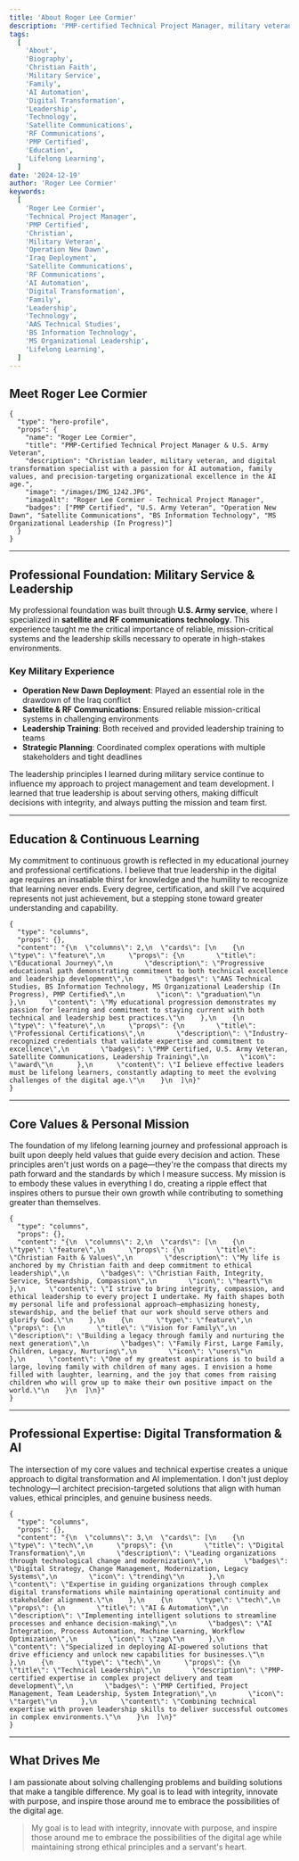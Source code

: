 ```yaml
---
title: 'About Roger Lee Cormier'
description: 'PMP-certified Technical Project Manager, military veteran, and Christian leader with AAS in Technical Studies, BS in Information Technology, and MS in Organizational Leadership (in progress). Specializing in precision-targeting digital transformation, AI automation, and satellite communications.'
tags:
  [
    'About',
    'Biography',
    'Christian Faith',
    'Military Service',
    'Family',
    'AI Automation',
    'Digital Transformation',
    'Leadership',
    'Technology',
    'Satellite Communications',
    'RF Communications',
    'PMP Certified',
    'Education',
    'Lifelong Learning',
  ]
date: '2024-12-19'
author: 'Roger Lee Cormier'
keywords:
  [
    'Roger Lee Cormier',
    'Technical Project Manager',
    'PMP Certified',
    'Christian',
    'Military Veteran',
    'Operation New Dawn',
    'Iraq Deployment',
    'Satellite Communications',
    'RF Communications',
    'AI Automation',
    'Digital Transformation',
    'Family',
    'Leadership',
    'Technology',
    'AAS Technical Studies',
    'BS Information Technology',
    'MS Organizational Leadership',
    'Lifelong Learning',
  ]
---
```


## Meet Roger Lee Cormier

```card
{
  "type": "hero-profile",
  "props": {
    "name": "Roger Lee Cormier",
    "title": "PMP-Certified Technical Project Manager & U.S. Army Veteran",
    "description": "Christian leader, military veteran, and digital transformation specialist with a passion for AI automation, family values, and precision-targeting organizational excellence in the AI age.",
    "image": "/images/IMG_1242.JPG",
    "imageAlt": "Roger Lee Cormier - Technical Project Manager",
    "badges": ["PMP Certified", "U.S. Army Veteran", "Operation New Dawn", "Satellite Communications", "BS Information Technology", "MS Organizational Leadership (In Progress)"]
  }
}
```

---

## Professional Foundation: Military Service & Leadership

My professional foundation was built through **U.S. Army service**, where I specialized in **satellite and RF communications technology**. This experience taught me the critical importance of reliable, mission-critical systems and the leadership skills necessary to operate in high-stakes environments.

### Key Military Experience

- **Operation New Dawn Deployment**: Played an essential role in the drawdown of the Iraq conflict
- **Satellite & RF Communications**: Ensured reliable mission-critical systems in challenging environments
- **Leadership Training**: Both received and provided leadership training to teams
- **Strategic Planning**: Coordinated complex operations with multiple stakeholders and tight deadlines

The leadership principles I learned during military service continue to influence my approach to project management and team development. I learned that true leadership is about serving others, making difficult decisions with integrity, and always putting the mission and team first.

---

## Education & Continuous Learning

My commitment to continuous growth is reflected in my educational journey and professional certifications. I believe that true leadership in the digital age requires an insatiable thirst for knowledge and the humility to recognize that learning never ends. Every degree, certification, and skill I've acquired represents not just achievement, but a stepping stone toward greater understanding and capability.

```card
{
  "type": "columns",
  "props": {},
  "content": "{\n  \"columns\": 2,\n  \"cards\": [\n    {\n      \"type\": \"feature\",\n      \"props\": {\n        \"title\": \"Educational Journey\",\n        \"description\": \"Progressive educational path demonstrating commitment to both technical excellence and leadership development\",\n        \"badges\": \"AAS Technical Studies, BS Information Technology, MS Organizational Leadership (In Progress), PMP Certified\",\n        \"icon\": \"graduation\"\n      },\n      \"content\": \"My educational progression demonstrates my passion for learning and commitment to staying current with both technical and leadership best practices.\"\n    },\n    {\n      \"type\": \"feature\",\n      \"props\": {\n        \"title\": \"Professional Certifications\",\n        \"description\": \"Industry-recognized credentials that validate expertise and commitment to excellence\",\n        \"badges\": \"PMP Certified, U.S. Army Veteran, Satellite Communications, Leadership Training\",\n        \"icon\": \"award\"\n      },\n      \"content\": \"I believe effective leaders must be lifelong learners, constantly adapting to meet the evolving challenges of the digital age.\"\n    }\n  ]\n}"
}
```

---

## Core Values & Personal Mission

The foundation of my lifelong learning journey and professional approach is built upon deeply held values that guide every decision and action. These principles aren't just words on a page—they're the compass that directs my path forward and the standards by which I measure success. My mission is to embody these values in everything I do, creating a ripple effect that inspires others to pursue their own growth while contributing to something greater than themselves.

```card
{
  "type": "columns",
  "props": {},
  "content": "{\n  \"columns\": 2,\n  \"cards\": [\n    {\n      \"type\": \"feature\",\n      \"props\": {\n        \"title\": \"Christian Faith & Values\",\n        \"description\": \"My life is anchored by my Christian faith and deep commitment to ethical leadership\",\n        \"badges\": \"Christian Faith, Integrity, Service, Stewardship, Compassion\",\n        \"icon\": \"heart\"\n      },\n      \"content\": \"I strive to bring integrity, compassion, and ethical leadership to every project I undertake. My faith shapes both my personal life and professional approach—emphasizing honesty, stewardship, and the belief that our work should serve others and glorify God.\"\n    },\n    {\n      \"type\": \"feature\",\n      \"props\": {\n        \"title\": \"Vision for Family\",\n        \"description\": \"Building a legacy through family and nurturing the next generation\",\n        \"badges\": \"Family First, Large Family, Children, Legacy, Nurturing\",\n        \"icon\": \"users\"\n      },\n      \"content\": \"One of my greatest aspirations is to build a large, loving family with children of many ages. I envision a home filled with laughter, learning, and the joy that comes from raising children who will grow up to make their own positive impact on the world.\"\n    }\n  ]\n}"
}
```

---

## Professional Expertise: Digital Transformation & AI

The intersection of my core values and technical expertise creates a unique approach to digital transformation and AI implementation. I don't just deploy technology—I architect precision-targeted solutions that align with human values, ethical principles, and genuine business needs.

```card
{
  "type": "columns",
  "props": {},
  "content": "{\n  \"columns\": 3,\n  \"cards\": [\n    {\n      \"type\": \"tech\",\n      \"props\": {\n        \"title\": \"Digital Transformation\",\n        \"description\": \"Leading organizations through technological change and modernization\",\n        \"badges\": \"Digital Strategy, Change Management, Modernization, Legacy Systems\",\n        \"icon\": \"trending\"\n      },\n      \"content\": \"Expertise in guiding organizations through complex digital transformations while maintaining operational continuity and stakeholder alignment.\"\n    },\n    {\n      \"type\": \"tech\",\n      \"props\": {\n        \"title\": \"AI & Automation\",\n        \"description\": \"Implementing intelligent solutions to streamline processes and enhance decision-making\",\n        \"badges\": \"AI Integration, Process Automation, Machine Learning, Workflow Optimization\",\n        \"icon\": \"zap\"\n      },\n      \"content\": \"Specialized in deploying AI-powered solutions that drive efficiency and unlock new capabilities for businesses.\"\n    },\n    {\n      \"type\": \"tech\",\n      \"props\": {\n        \"title\": \"Technical Leadership\",\n        \"description\": \"PMP-certified expertise in complex project delivery and team development\",\n        \"badges\": \"PMP Certified, Project Management, Team Leadership, System Integration\",\n        \"icon\": \"target\"\n      },\n      \"content\": \"Combining technical expertise with proven leadership skills to deliver successful outcomes in complex environments.\"\n    }\n  ]\n}"
}
```

---

## What Drives Me

I am passionate about solving challenging problems and building solutions that make a tangible difference. My goal is to lead with integrity, innovate with purpose, and inspire those around me to embrace the possibilities of the digital age.

> My goal is to lead with integrity, innovate with purpose, and inspire those around me to embrace the possibilities of the digital age while maintaining strong ethical principles and a servant's heart.
